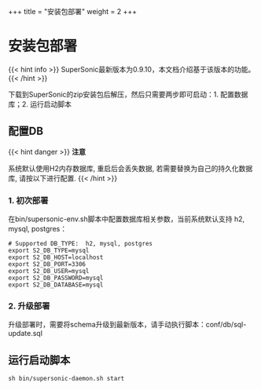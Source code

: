 +++
title = "安装包部署"
weight = 2
+++

# 安装包部署

{{< hint info >}}
SuperSonic最新版本为0.9.10，本文档介绍基于该版本的功能。
{{< /hint >}}

下载到SuperSonic的zip安装包后解压，然后只需要两步即可启动：1. 配置数据库；2. 运行启动脚本

## 配置DB

{{< hint danger >}}
**注意**

系统默认使用H2内存数据库, 重启后会丢失数据, 若需要替换为自己的持久化数据库, 请按以下进行配置.
{{< /hint >}}

### 1. 初次部署

在bin/supersonic-env.sh脚本中配置数据库相关参数，当前系统默认支持 h2, mysql, postgres：

```
# Supported DB_TYPE:  h2, mysql, postgres
export S2_DB_TYPE=mysql
export S2_DB_HOST=localhost
export S2_DB_PORT=3306
export S2_DB_USER=mysql
export S2_DB_PASSWORD=mysql
export S2_DB_DATABASE=mysql
```

### 2. 升级部署

升级部署时，需要将schema升级到最新版本，请手动执行脚本：conf/db/sql-update.sql

## 运行启动脚本

```
sh bin/supersonic-daemon.sh start
```